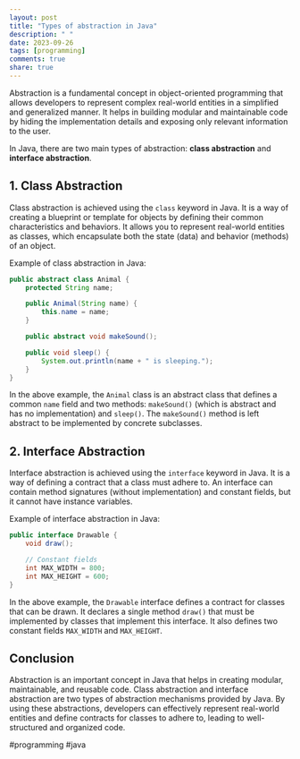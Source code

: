 ```yaml
---
layout: post
title: "Types of abstraction in Java"
description: " "
date: 2023-09-26
tags: [programming]
comments: true
share: true
---
```


Abstraction is a fundamental concept in object-oriented programming that allows developers to represent complex real-world entities in a simplified and generalized manner. It helps in building modular and maintainable code by hiding the implementation details and exposing only relevant information to the user.

In Java, there are two main types of abstraction: **class abstraction** and **interface abstraction**.

## 1. Class Abstraction

Class abstraction is achieved using the `class` keyword in Java. It is a way of creating a blueprint or template for objects by defining their common characteristics and behaviors. It allows you to represent real-world entities as classes, which encapsulate both the state (data) and behavior (methods) of an object.

Example of class abstraction in Java:

```java
public abstract class Animal {
    protected String name;

    public Animal(String name) {
        this.name = name;
    }

    public abstract void makeSound();

    public void sleep() {
        System.out.println(name + " is sleeping.");
    }
}
```

In the above example, the `Animal` class is an abstract class that defines a common `name` field and two methods: `makeSound()` (which is abstract and has no implementation) and `sleep()`. The `makeSound()` method is left abstract to be implemented by concrete subclasses.

## 2. Interface Abstraction

Interface abstraction is achieved using the `interface` keyword in Java. It is a way of defining a contract that a class must adhere to. An interface can contain method signatures (without implementation) and constant fields, but it cannot have instance variables.

Example of interface abstraction in Java:

```java
public interface Drawable {
    void draw();

    // Constant fields
    int MAX_WIDTH = 800;
    int MAX_HEIGHT = 600;
}
```

In the above example, the `Drawable` interface defines a contract for classes that can be drawn. It declares a single method `draw()` that must be implemented by classes that implement this interface. It also defines two constant fields `MAX_WIDTH` and `MAX_HEIGHT`.

## Conclusion

Abstraction is an important concept in Java that helps in creating modular, maintainable, and reusable code. Class abstraction and interface abstraction are two types of abstraction mechanisms provided by Java. By using these abstractions, developers can effectively represent real-world entities and define contracts for classes to adhere to, leading to well-structured and organized code.

#programming #java